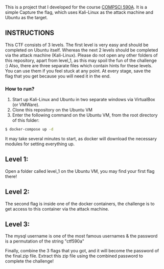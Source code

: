 This is a project that I developed for the course [COMPSCI 590A](https://infosec.cs.umass.edu/content/compsci-590a-system-defense-and-test). It is a simple Capture the flag, which uses Kali-Linux as the attack machine and Ubuntu as the target.

## INSTRUCTIONS
This CTF consists of 3 levels. The first level is very easy and should be completed on Ubuntu itself. Whereas the next 2 levels should be completed via the attack machine (Kali-Linux). Please do not open any other folders of this repository, apart from level_1, as this may spoil the fun of the challenge :)
Also, there are three separate files which contain hints for these levels. You can use them if you feel stuck at any point.
At every stage, save the flag that you get because you will need it in the end.

### How to run?
1. Start up Kali-Linux and Ubuntu in two separate windows via VirtualBox (or VMWare).
2. Clone this repository on the Ubuntu VM
3. Enter the following command on the Ubuntu VM, from the root directory of this folder:
```sh
$ docker-compose up -d
```

It may take several minutes to start, as docker will download the necessary modules for setting everything up.

## Level 1:
Open a folder called level_1 on the Ubuntu VM, you may find your first flag there!

## Level 2:
The second flag is inside one of the docker containers, the challenge is to get access to this container via the attack machine.


## Level 3:
The mysql username is one of the most famous usernames & the password is a permutation of the string "ctf590a"


Finally, combine the 3 flags that you got, and it will become the password of the final.zip file. Extract this zip file using the combined password to complete the challenge!
